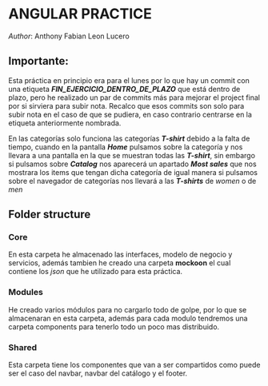 # ANGULAR PRACTICE

*Author*: Anthony Fabian Leon Lucero

## Importante:
Esta práctica en principio era para el lunes por lo que hay un commit
con una etiqueta ***FIN_EJERCICIO_DENTRO_DE_PLAZO*** que está dentro de plazo,
pero he realizado un par de commits más para mejorar el project final
por si sirviera para subir nota. Recalco que esos commits son solo para subir nota
en el caso de que se pudiera, en caso contrario centrarse en la etiqueta
anteriormente nombrada.

En las categorías solo funciona las categorías ***T-shirt*** debido a la falta de tiempo,
cuando en la pantalla ***Home*** pulsamos sobre la categoría y nos llevara a una pantalla
en la que se muestran todas las ***T-shirt***, sin embargo si pulsamos sobre ***Catalog***
nos aparecerá un apartado ***Most sales*** que nos mostrara los items que tengan dicha categoría
de igual manera si pulsamos sobre el navegador de categorías nos llevará a las ***T-shirts***
de *women* o de *men*

## Folder structure

### Core
En esta carpeta he almacenado las interfaces, modelo de negocio y servicios, además tambien
he creado una carpeta **mockoon** el cual contiene los *json* que he utilizado para esta
práctica.

### Modules
He creado varios módulos para no cargarlo todo de golpe, por lo que se almacenaran en esta
carpeta, además para cada modulo tendremos una carpeta components para tenerlo todo un poco
mas distribuido.


### Shared
Esta carpeta tiene los componentes que van a ser compartidos como puede ser el caso
del navbar, navbar del catálogo y el footer.
